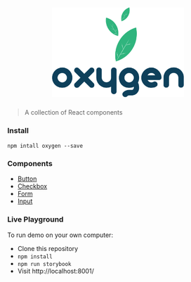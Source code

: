 <h1 align="center">
  <img width="300" src="assets/icons/oxygen.svg" alt="Oxygen">
</h1>

> A collection of React components

### Install

```
npm intall oxygen --save
```

### Components

* [Button](https://github.com/carwale/oxygen/tree/master/src/Button)
* [Checkbox](https://github.com/carwale/oxygen/tree/master/src/Checkbox)
* [Form](https://github.com/carwale/oxygen/tree/master/src/Form)
* [Input](https://github.com/carwale/oxygen/tree/master/src/Input)

### Live Playground

To run demo on your own computer:
* Clone this repository
* `npm install`
* `npm run storybook`
* Visit http://localhost:8001/
